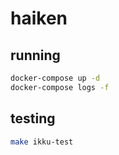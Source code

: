 # haiken

## running

```bash
docker-compose up -d
docker-compose logs -f
```

## testing

```bash
make ikku-test
```
